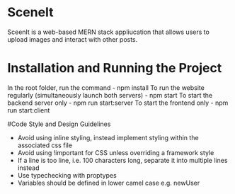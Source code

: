# SceneIt
SceenIt is a web-based MERN stack appliucation that allows users to upload images and interact with other posts. 

# Installation and Running the Project
In the root folder, run the command - npm install
To run the website regularly (simultaneously launch both servers) - npm start
To start the backend server only - npm run start:server
To start the frontend only - npm run start:client

#Code Style and Design Guidelines
* Avoid using inline styling, instead implement styling within the associated css file
* Avoid using !important for CSS unless overriding a framework style
* If a line is too line, i.e. 100 characters long, separate it into multiple lines instead
* Use typechecking with proptypes
* Variables should be defined in lower camel case e.g. newUser